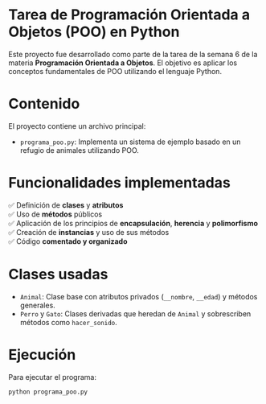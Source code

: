 # Tarea de Programación Orientada a Objetos (POO) en Python

Este proyecto fue desarrollado como parte de la tarea de la semana 6 de la materia **Programación Orientada a Objetos**. El objetivo es aplicar los conceptos fundamentales de POO utilizando el lenguaje Python.

# Contenido

El proyecto contiene un archivo principal:

- `programa_poo.py`: Implementa un sistema de ejemplo basado en un refugio de animales utilizando POO.

# Funcionalidades implementadas

✅ Definición de **clases** y **atributos**  
✅ Uso de **métodos** públicos  
✅ Aplicación de los principios de **encapsulación**, **herencia** y **polimorfismo**  
✅ Creación de **instancias** y uso de sus métodos  
✅ Código **comentado y organizado**

# Clases usadas

- `Animal`: Clase base con atributos privados (`__nombre`, `__edad`) y métodos generales.
- `Perro` y `Gato`: Clases derivadas que heredan de `Animal` y sobrescriben métodos como `hacer_sonido`.

# Ejecución

Para ejecutar el programa:

```bash
python programa_poo.py
